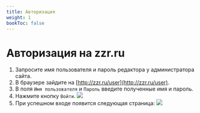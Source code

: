 ```yaml
---
title: Авторизация
weight: 1
bookToc: false
---
```


# Авторизация на zzr.ru

1. Запросите имя пользователя и пароль редактора у администратора сайта.
1. В браузере зайдите на [http://zzr.ru/user](http://zzr.ru/user).
1. В поля `Имя пользователя` и `Пароль` введите полученные имя и пароль.
1. Нажмите кнопку `Войти`. ![](../img/login_page.png)
1. При успешном входе появится следующая страница: ![](../img/successful_login.png)

